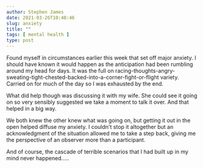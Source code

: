 ```yaml
---
author: Stephen James
date: 2021-03-26T10:48:46
slug: anxiety
title: ""
tags: [ mental health ]
type: post
---
```

Found myself in circumstances earlier this week that set off major anxiety. I should have known it would happen as the anticipation had been rumbling around my head for days. It was the full on racing-thoughts-angry-sweating-tight-chested-backed-into-a-corner-fight-or-flight variety. Carried on for much of the day so I was exhausted by the end. 

What did help though was discussing it with my wife. She could see it going on so very sensibly suggested we take a moment to talk it over. And that helped in a big way. 

We both knew the other knew what was going on, but getting it out in the open helped diffuse my anxiety. I couldn't stop it altogether but an acknowledgment of the situation allowed me to take a step back, giving me the perspective of an observer more than a participant. 

And of course, the cascade of terrible scenarios that I had built up in my mind never happened.....
